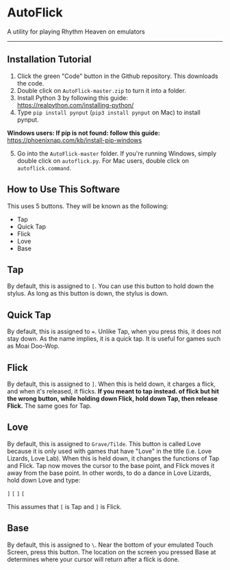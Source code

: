 # AutoFlick
A utility for playing Rhythm Heaven on emulators
<hr></hr>

## Installation Tutorial


1. Click the green "Code" button in the Github repository. This downloads the code.
2. Double click on `AutoFlick-master.zip` to turn it into a folder.
3. Install Python 3 by following this guide: https://realpython.com/installing-python/
4. Type `pip install pynput` (`pip3 install pynput` on Mac) to install pynput.

**Windows users: If pip is not found: follow this guide:** https://phoenixnap.com/kb/install-pip-windows

5. Go into the `AutoFlick-master` folder. If you're running Windows, simply double click on `autoflick.py`. For Mac users, double click on `autoflick.command`.


## How to Use This Software



This uses 5 buttons. They will be known as the following:

* Tap
* Quick Tap
* Flick
* Love
* Base

## Tap
By default, this is assigned to `[`. You can use this button to hold down the stylus. As long as this button is down, the stylus is down.

## Quick Tap
By default, this is assigned to `=`. Unlike Tap, when you press this, it does not stay down. As the name implies, it is a quick tap. It is useful for games such as Moai Doo-Wop.

## Flick
By default, this is assigned to `]`. When this is held down, it charges a flick, and when it's released, it flicks. **If you meant to tap instead. of flick but hit the wrong button, while holding down Flick, hold down Tap, then release Flick.** The same goes for Tap.

## Love
By default, this is assigned to `Grave/Tilde`. This button is called Love because it is only used with games that have "Love" in the title (i.e. Love Lizards, Love Lab). When this is held down, it changes the functions of Tap and Flick. Tap now moves the cursor to the base point, and Flick moves it away from the base point. In other words, to do a dance in Love Lizards, hold down Love and type: 

`]` `[` `]` `[`

This assumes that `[` is Tap and `]` is Flick.

## Base
By default, this is assigned to `\`. Near the bottom of your emulated Touch Screen, press this button. The location on the screen you pressed Base at determines where your cursor will return after a flick is done.
